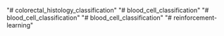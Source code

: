 "# colorectal_histology_classification" 
"# blood_cell_classification" 
"# blood_cell_classification" 
"# blood_cell_classification" 
"# reinforcement-learning" 

